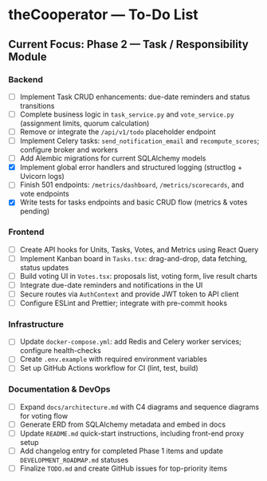  # theCooperator — To-Do List

 ## Current Focus: Phase 2 — Task / Responsibility Module

 ### Backend
 - [ ] Implement Task CRUD enhancements: due-date reminders and status transitions
 - [ ] Complete business logic in `task_service.py` and `vote_service.py` (assignment limits, quorum calculation)
 - [ ] Remove or integrate the `/api/v1/todo` placeholder endpoint
 - [ ] Implement Celery tasks: `send_notification_email` and `recompute_scores`; configure broker and workers
 - [ ] Add Alembic migrations for current SQLAlchemy models
- [x] Implement global error handlers and structured logging (structlog + Uvicorn logs)
 - [ ] Finish 501 endpoints: `/metrics/dashboard`, `/metrics/scorecards`, and vote endpoints
- [x] Write tests for tasks endpoints and basic CRUD flow (metrics & votes pending)

 ### Frontend
 - [ ] Create API hooks for Units, Tasks, Votes, and Metrics using React Query
 - [ ] Implement Kanban board in `Tasks.tsx`: drag-and-drop, data fetching, status updates
 - [ ] Build voting UI in `Votes.tsx`: proposals list, voting form, live result charts
 - [ ] Integrate due-date reminders and notifications in the UI
 - [ ] Secure routes via `AuthContext` and provide JWT token to API client
 - [ ] Configure ESLint and Prettier; integrate with pre-commit hooks

 ### Infrastructure
 - [ ] Update `docker-compose.yml`: add Redis and Celery worker services; configure health-checks
 - [ ] Create `.env.example` with required environment variables
 - [ ] Set up GitHub Actions workflow for CI (lint, test, build)

 ### Documentation & DevOps
 - [ ] Expand `docs/architecture.md` with C4 diagrams and sequence diagrams for voting flow
 - [ ] Generate ERD from SQLAlchemy metadata and embed in docs
 - [ ] Update `README.md` quick-start instructions, including front-end proxy setup
 - [ ] Add changelog entry for completed Phase 1 items and update `DEVELOPMENT_ROADMAP.md` statuses
 - [ ] Finalize `TODO.md` and create GitHub issues for top-priority items